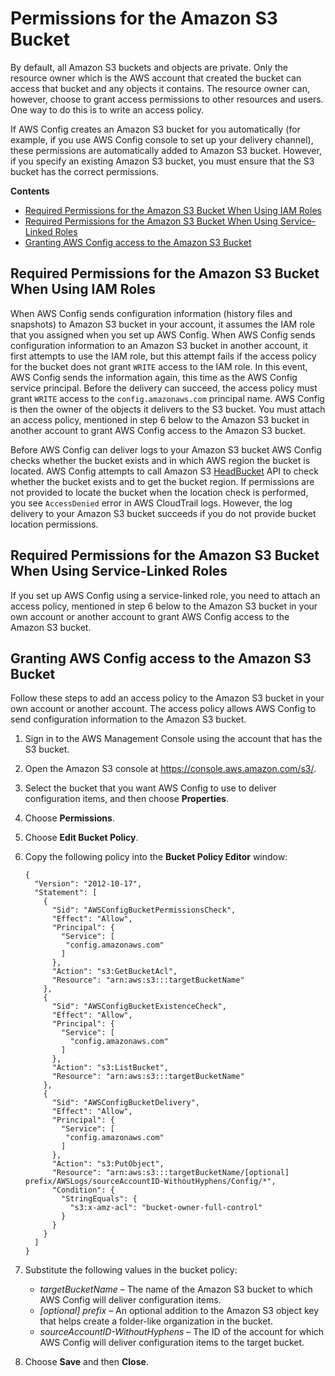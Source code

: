 # Permissions for the Amazon S3 Bucket<a name="s3-bucket-policy"></a>

By default, all Amazon S3 buckets and objects are private\. Only the resource owner which is the AWS account that created the bucket can access that bucket and any objects it contains\. The resource owner can, however, choose to grant access permissions to other resources and users\. One way to do this is to write an access policy\. 

If AWS Config creates an Amazon S3 bucket for you automatically \(for example, if you use AWS Config console to set up your delivery channel\), these permissions are automatically added to Amazon S3 bucket\. However, if you specify an existing Amazon S3 bucket, you must ensure that the S3 bucket has the correct permissions\.

**Contents**
+ [Required Permissions for the Amazon S3 Bucket When Using IAM Roles](#required-permissions-in-another-account)
+ [Required Permissions for the Amazon S3 Bucket When Using Service\-Linked Roles](#required-permissions-using-servicelinkedrole)
+ [Granting AWS Config access to the Amazon S3 Bucket](#granting-access-in-another-account)

## Required Permissions for the Amazon S3 Bucket When Using IAM Roles<a name="required-permissions-in-another-account"></a>

When AWS Config sends configuration information \(history files and snapshots\) to Amazon S3 bucket in your account, it assumes the IAM role that you assigned when you set up AWS Config\. When AWS Config sends configuration information to an Amazon S3 bucket in another account, it first attempts to use the IAM role, but this attempt fails if the access policy for the bucket does not grant `WRITE` access to the IAM role\. In this event, AWS Config sends the information again, this time as the AWS Config service principal\. Before the delivery can succeed, the access policy must grant `WRITE` access to the `config.amazonaws.com` principal name\. AWS Config is then the owner of the objects it delivers to the S3 bucket\. You must attach an access policy, mentioned in step 6 below to the Amazon S3 bucket in another account to grant AWS Config access to the Amazon S3 bucket\.

Before AWS Config can deliver logs to your Amazon S3 bucket AWS Config checks whether the bucket exists and in which AWS region the bucket is located\. AWS Config attempts to call Amazon S3 [HeadBucket](https://docs.aws.amazon.com/AmazonS3/latest/API/API_RESTBucketHEAD.html) API to check whether the bucket exists and to get the bucket region\. If permissions are not provided to locate the bucket when the location check is performed, you see `AccessDenied` error in AWS CloudTrail logs\. However, the log delivery to your Amazon S3 bucket succeeds if you do not provide bucket location permissions\.

## Required Permissions for the Amazon S3 Bucket When Using Service\-Linked Roles<a name="required-permissions-using-servicelinkedrole"></a>

If you set up AWS Config using a service\-linked role, you need to attach an access policy, mentioned in step 6 below to the Amazon S3 bucket in your own account or another account to grant AWS Config access to the Amazon S3 bucket\.

## Granting AWS Config access to the Amazon S3 Bucket<a name="granting-access-in-another-account"></a>

Follow these steps to add an access policy to the Amazon S3 bucket in your own account or another account\. The access policy allows AWS Config to send configuration information to the Amazon S3 bucket\.

1. Sign in to the AWS Management Console using the account that has the S3 bucket\.

1. Open the Amazon S3 console at [https://console\.aws\.amazon\.com/s3/](https://console.aws.amazon.com/s3/)\.

1. Select the bucket that you want AWS Config to use to deliver configuration items, and then choose **Properties**\. 

1. Choose **Permissions**\.

1. Choose **Edit Bucket Policy**\.

1. Copy the following policy into the **Bucket Policy Editor** window:

   ```
   {
     "Version": "2012-10-17",
     "Statement": [
       {
         "Sid": "AWSConfigBucketPermissionsCheck",
         "Effect": "Allow",
         "Principal": {
           "Service": [
            "config.amazonaws.com"
           ]
         },
         "Action": "s3:GetBucketAcl",
         "Resource": "arn:aws:s3:::targetBucketName"
       },
       {
         "Sid": "AWSConfigBucketExistenceCheck",
         "Effect": "Allow",
         "Principal": {
           "Service": [
             "config.amazonaws.com"
           ]
         },
         "Action": "s3:ListBucket",
         "Resource": "arn:aws:s3:::targetBucketName"
       },
       {
         "Sid": "AWSConfigBucketDelivery",
         "Effect": "Allow",
         "Principal": {
           "Service": [
            "config.amazonaws.com"    
           ]
         },
         "Action": "s3:PutObject",
         "Resource": "arn:aws:s3:::targetBucketName/[optional] prefix/AWSLogs/sourceAccountID-WithoutHyphens/Config/*",
         "Condition": { 
           "StringEquals": { 
             "s3:x-amz-acl": "bucket-owner-full-control" 
           }
         }
       }
     ]
   }
   ```

1. Substitute the following values in the bucket policy:
   + *targetBucketName* – The name of the Amazon S3 bucket to which AWS Config will deliver configuration items\.
   + *\[optional\] prefix* – An optional addition to the Amazon S3 object key that helps create a folder\-like organization in the bucket\.
   + *sourceAccountID\-WithoutHyphens* – The ID of the account for which AWS Config will deliver configuration items to the target bucket\.

1. Choose **Save** and then **Close**\.